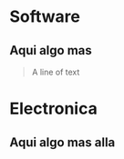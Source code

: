 <!-- TITLE: Snippets -->
<!-- SUBTITLE: All Snippets -->

# Software
## Aqui algo mas
> A line of text

# Electronica
## Aqui algo mas alla


